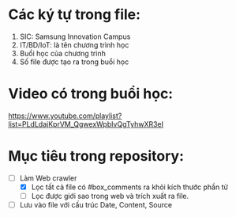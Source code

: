 # Các ký tự trong file:
1. SIC: Samsung Innovation Campus
2. IT/BD/IoT: là tên chương trình học
3. Buổi học của chương trình
4. Số file được tạo ra trong buổi học
# Video có trong buổi học:
https://www.youtube.com/playlist?list=PLdLdajKprVM_QgwexWpbIvQgTyhwXR3eI
# Mục tiêu trong repository:
- [ ] Làm Web crawler
    - [x] Lọc tất cả file có #box_comments ra khỏi kích thước phần tử
    - [ ] Lọc được giới sao trong web và trích xuất ra file.
- [ ] Lưu vào file với cấu trúc Date, Content, Source